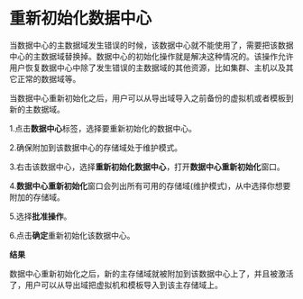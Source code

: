 # 重新初始化数据中心

当数据中心的主数据域发生错误的时候，该数据中心就不能使用了，需要把该数据中心的主数据域替换掉。数据中心的初始化操作就是解决这种情况的。该操作允许用户恢复数据中心中除了发生错误的主数据域的其他资源，比如集群、主机以及其它正常的数据域等。

当数据中心重新初始化之后，用户可以从导出域导入之前备份的虚拟机或者模板到新的主数据域。

1.点击**数据中心**标签，选择要重新初始化的数据中心。

2.确保附加到该数据中心的存储域处于维护模式。

3.右击该数据中心，选择**重新初始化数据中心**，打开**数据中心重新初始化**窗口。

4.**数据中心重新初始化**窗口会列出所有可用的存储域(维护模式)，从中选择你想要附加的存储域。

5.选择**批准操作**。

6.点击**确定**重新初始化该数据中心。

**结果**

数据中心重新初始化之后，新的主存储域就被附加到该数据中心上了，并且被激活了，用户可以从导出域把虚拟机和模板导入到该主存储域上。
